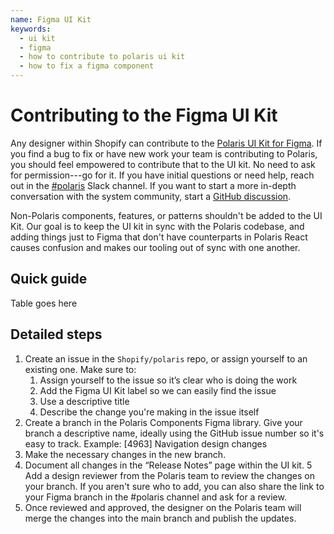 ```yaml
---
name: Figma UI Kit
keywords:
  - ui kit
  - figma
  - how to contribute to polaris ui kit
  - how to fix a figma component
---
```


# Contributing to the Figma UI Kit

Any designer within Shopify can contribute to the [Polaris UI Kit for Figma](https://www.figma.com/file/4dAAt5iFPSaxUKiYVKrkYj/?node-id=744%3A4456). If you find a bug to fix or have new work your team is contributing to Polaris, you should feel empowered to contribute that to the UI kit. No need to ask for permission---go for it. If you have initial questions or need help, reach out in the [#polaris](https://shopify.slack.com/archives/C4Y8N30KD) Slack channel. If you want to start a more in-depth conversation with the system community, start a [GitHub discussion](https://github.com/Shopify/polaris/discussions/new).

Non-Polaris components, features, or patterns shouldn't be added to the UI Kit. Our goal is to keep the UI kit in sync with the Polaris codebase, and adding things just to Figma that don't have counterparts in Polaris React causes confusion and makes our tooling out of sync with one another.

## Quick guide

Table goes here

## Detailed steps

1. Create an issue in the `Shopify/polaris` repo, or assign yourself to an existing one. Make sure to:
   1. Assign yourself to the issue so it’s clear who is doing the work
   2. Add the Figma UI Kit label so we can easily find the issue
   3. Use a descriptive title
   4. Describe the change you're making in the issue itself
2. Create a branch in the Polaris Components Figma library. Give your branch a descriptive name, ideally using the GitHub issue number so it's easy to track. Example: [4963] Navigation design changes
3. Make the necessary changes in the new branch.
4. Document all changes in the “Release Notes” page within the UI kit.
   5 Add a design reviewer from the Polaris team to review the changes on your branch. If you aren't sure who to add, you can also share the link to your Figma branch in the #polaris channel and ask for a review.
5. Once reviewed and approved, the designer on the Polaris team will merge the changes into the main branch and publish the updates.
